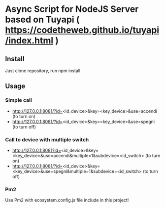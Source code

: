 # Async Script for NodeJS Server based on Tuyapi ( https://codetheweb.github.io/tuyapi/index.html )

## Install
Just clone repository, run npm install

## Usage

### Simple call
- http://127.0.0.1:8081/?id=<id_device>&key=<key_device>&use=accendi  (to turn on)
- http://127.0.0.1:8081/?id=<id_device>&key=<key_device>&use=spegni  (to turn off)
### Call to device with multiple switch

- http://127.0.0.1:8081?id=<id_device>&key=<key_device>&use=accendi&multiple=1&subdevice=<id_switch> (to turn on)
- http://127.0.0.1:8081/?id=<id_device>&key=<key_device>&use=spegni&multiple=1&subdevice=<id_switch> (to turn off)

### Pm2
Use Pm2 with ecosystem.config.js file include in this project!
